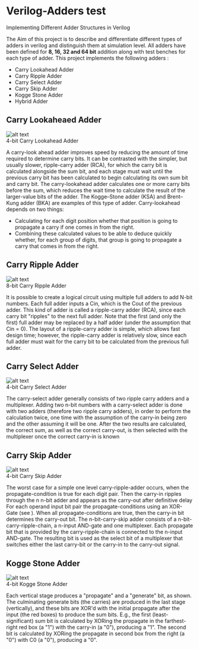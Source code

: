 # Verilog-Adders test
Implementing Different Adder Structures in Verilog

The Aim of this project is to describe and differentiate different types of adders in verilog and distinguish them at simulation level.
All adders have been defined for **8, 16, 32 and 64 bit** addition along with test benches for each type of adder.
This project implements the following adders :

* Carry Lookahead Adder
* Carry Ripple Adder
* Carry Select Adder
* Carry Skip Adder
* Kogge Stone Adder
* Hybrid Adder

## Carry Lookaheaed Adder

![alt text](https://upload.wikimedia.org/wikipedia/commons/thumb/0/04/4-bit_carry_lookahead_adder.svg/500px-4-bit_carry_lookahead_adder.svg.png)       
4-bit Carry Lookahead Adder

A carry-look ahead adder improves speed by reducing the amount of time required to determine carry bits. It can be contrasted with the simpler, but usually slower, ripple-carry adder (RCA), for which the carry bit is calculated alongside the sum bit, and each stage must wait until the previous carry bit has been calculated to begin calculating its own sum bit and carry bit. The carry-lookahead adder calculates one or more carry bits before the sum, which reduces the wait time to calculate the result of the larger-value bits of the adder. The Kogge–Stone adder (KSA) and Brent–Kung adder (BKA) are examples of this type of adder.
Carry-lookahead depends on two things:
* Calculating for each digit position whether that position is going to propagate a carry if one comes in from the right.
* Combining these calculated values to be able to deduce quickly whether, for each group of digits, that group is going to propagate a carry that comes in from the right.

## Carry Ripple Adder

![alt text](https://www.researchgate.net/publication/283037309/figure/fig2/AS:454461651984390@1485363509931/Eight-bit-Ripple-Carry-adder.png)  
8-bit Carry Ripple Adder


It is possible to create a logical circuit using multiple full adders to add N-bit numbers. Each full adder inputs a Cin, which is the Cout of the previous adder. This kind of adder is called a ripple-carry adder (RCA), since each carry bit "ripples" to the next full adder. Note that the first (and only the first) full adder may be replaced by a half adder (under the assumption that Cin = 0).
The layout of a ripple-carry adder is simple, which allows fast design time; however, the ripple-carry adder is relatively slow, since each full adder must wait for the carry bit to be calculated from the previous full adder.


## Carry Select Adder

![alt text](https://upload.wikimedia.org/wikipedia/en/thumb/1/10/Carry-select-adder-detailed-block.png/712px-Carry-select-adder-detailed-block.png)  
4-bit Carry Select Adder


The carry-select adder generally consists of two ripple carry adders and a multiplexer. Adding two n-bit numbers with a carry-select adder is done with two adders (therefore two ripple carry adders), in order to perform the calculation twice, one time with the assumption of the carry-in being zero and the other assuming it will be one. After the two results are calculated, the correct sum, as well as the correct carry-out, is then selected with the multiplexer once the correct carry-in is known


## Carry Skip Adder

![alt text](https://www.researchgate.net/profile/Sujan_Sarkar3/publication/322057640/figure/fig3/AS:631632960700450@1527604441337/8-bit-Carry-Skip-Adder.png)  
4-bit Carry Skip Adder


The worst case for a simple one level carry-ripple-adder occurs, when the propagate-condition is true for each digit pair. Then the carry-in ripples through the n n-bit adder and appears as the carry-out after definitive delay
For each operand input bit pair  the propagate-conditions using an XOR-Gate (see ). When all propagate-conditions are true, then the carry-in bit  determines the carry-out bit. The n-bit-carry-skip adder consists of a n-bit-carry-ripple-chain, a n-input AND-gate and one multiplexer. Each propagate bit that is provided by the carry-ripple-chain is connected to the n-input AND-gate. The resulting bit is used as the select bit of a multiplexer that switches either the last carry-bit or the carry-in  to the carry-out signal.


## Kogge Stone Adder

![alt text](https://elnndccpro.files.wordpress.com/2017/01/4bit-kogge-stone-adder.jpg)  
4-bit Kogge Stone Adder


Each vertical stage produces a "propagate" and a "generate" bit, as shown. The culminating generate bits (the carries) are produced in the last stage (vertically), and these bits are XOR'd with the initial propagate after the input (the red boxes) to produce the sum bits. E.g., the first (least-significant) sum bit is calculated by XORing the propagate in the farthest-right red box (a "1") with the carry-in (a "0"), producing a "1". The second bit is calculated by XORing the propagate in second box from the right (a "0") with C0 (a "0"), producing a "0".
